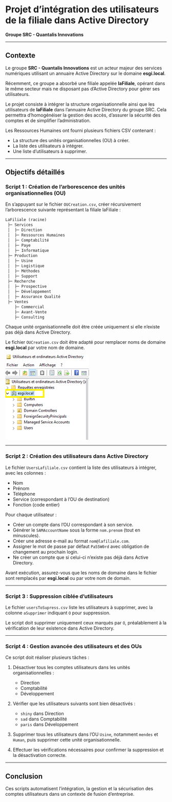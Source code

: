 # Projet d’intégration des utilisateurs de la filiale dans Active Directory  
**Groupe SRC - Quantalis Innovations**

---

## Contexte

Le groupe **SRC - Quantalis Innovations** est un acteur majeur des services numériques utilisant un annuaire Active Directory sur le domaine **esgi.local**.

Récemment, ce groupe a absorbé une filiale appelée **laFiliale**, opérant dans le même secteur mais ne disposant pas d’Active Directory pour gérer ses utilisateurs.

Le projet consiste à intégrer la structure organisationnelle ainsi que les utilisateurs de **laFiliale** dans l’annuaire Active Directory du groupe SRC. Cela permettra d’homogénéiser la gestion des accès, d’assurer la sécurité des comptes et de simplifier l’administration.

Les Ressources Humaines ont fourni plusieurs fichiers CSV contenant :  
- La structure des unités organisationnelles (OU) à créer.  
- La liste des utilisateurs à intégrer.  
- Une liste d’utilisateurs à supprimer.

---

## Objectifs détaillés

### Script 1 : Création de l’arborescence des unités organisationnelles (OU)

En s’appuyant sur le fichier `OUCreation.csv`, créer récursivement l’arborescence suivante représentant la filiale laFiliale :  

```
LaFiliale (racine)
 ├─ Services
 │  ├─ Direction
 │  ├─ Ressources Humaines
 │  ├─ Comptabilité
 │  ├─ Paye
 │  ├─ Informatique
 ├─ Production
 │  ├─ Usine
 │  ├─ Logistique
 │  ├─ Méthodes
 │  ├─ Support
 ├─ Recherche
 │  ├─ Prospective
 │  ├─ Développement
 │  ├─ Assurance Qualité
 ├─ Ventes
    ├─ Commercial
    ├─ Avant-Vente
    ├─ Consulting
```

Chaque unité organisationnelle doit être créée uniquement si elle n’existe pas déjà dans Active Directory.

Le fichier `OUCreation.csv` doit être adapté pour remplacer noms de domaine **esgi.local** par votre nom de domaine.

![Configuration wg-easy](./capture/1.png)

---

### Script 2 : Création des utilisateurs dans Active Directory

Le fichier `UsersLafiliale.csv` contient la liste des utilisateurs à intégrer, avec les colonnes :  
- Nom  
- Prénom  
- Téléphone  
- Service (correspondant à l’OU de destination)  
- Fonction (code entier)

Pour chaque utilisateur :  
- Créer un compte dans l’OU correspondant à son service.  
- Générer le `SAMAccountName` sous la forme `nom.prenom` (tout en minuscules).  
- Créer une adresse e-mail au format `nom@lafiliale.com`.  
- Assigner le mot de passe par défaut `Pa55W0rd` avec obligation de changement au prochain login.  
- Ne créer un compte que si celui-ci n’existe pas déjà dans Active Directory.

Avant exécution, assurez-vous que les noms de domaine dans le fichier sont remplacés par **esgi.local** ou par votre nom de domain.

---

### Script 3 : Suppression ciblée d’utilisateurs

Le fichier `usersToSupress.csv` liste les utilisateurs à supprimer, avec la colonne `aSupprimer` indiquant `O` pour suppression.

Le script doit supprimer uniquement ceux marqués par `O`, préalablement à la vérification de leur existence dans Active Directory.

---

### Script 4 : Gestion avancée des utilisateurs et des OUs

Ce script doit réaliser plusieurs tâches :  

1. Désactiver tous les comptes utilisateurs dans les unités organisationnelles :  
   - Direction  
   - Comptabilité  
   - Développement  

2. Vérifier que les utilisateurs suivants sont bien désactivés :  
   - `shiny` dans Direction  
   - `sad` dans Comptabilité  
   - `paris` dans Développement  

3. Supprimer tous les utilisateurs dans l’OU `Usine`, notamment `mendes` et `Human`, puis supprimer cette unité organisationnelle.

4. Effectuer les vérifications nécessaires pour confirmer la suppression et la désactivation correcte.

---

## Conclusion

Ces scripts automatisent l’intégration, la gestion et la sécurisation des comptes utilisateurs dans un contexte de fusion d’entreprise.

```

